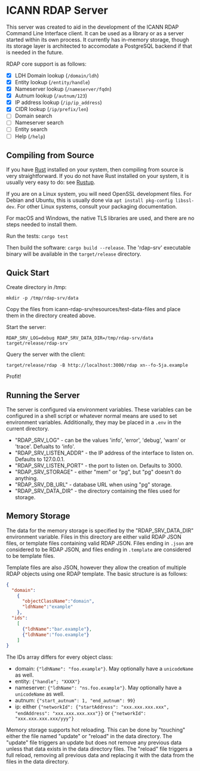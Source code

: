ICANN RDAP Server
=================

This server was created to aid in the development of the ICANN RDAP Command Line Interface client.
It can be used as a library or as a server started within its own process. It currently has in-memory
storage, though its storage layer is architected to accomodate a PostgreSQL backend if that is needed
in the future.

RDAP core support is as follows:

- [X] LDH Domain lookup (`/domain/ldh`)
- [X] Entity lookup (`/entity/handle`)
- [X] Nameserver lookup (`/nameserver/fqdn`)
- [X] Autnum lookup (`/autnum/123`)
- [X] IP address lookup (`/ip/ip_address`)
- [X] CIDR lookup (`/ip/prefix/len`)
- [ ] Domain search
- [ ] Nameserver search
- [ ] Entity search
- [ ] Help (`/help`)

## Compiling from Source

If you have [Rust](https://www.rust-lang.org/) installed on your system, then compiling from source is
very straightforward. If you do not have Rust installed on your system, it is usually very easy to do:
see [Rustup](https://rustup.rs/).

If you are on a Linux system, you will need OpenSSL development files. For Debian and Ubuntu, this is
usually done via `apt install pkg-config libssl-dev`. For other Linux systems, consult your packaging
documentation.

For macOS and Windows, the native TLS libraries are used, and there are no steps needed to install them.

Run the tests: `cargo test`

Then build the software: `cargo build --release`. The 'rdap-srv' executable binary will be available 
in the `target/release` directory.

## Quick Start

Create directory in /tmp:

    mkdir -p /tmp/rdap-srv/data

Copy the files from icann-rdap-srv/resources/test-data-files and place them in the directory
created above.

Start the server:

    RDAP_SRV_LOG=debug RDAP_SRV_DATA_DIR=/tmp/rdap-srv/data target/release/rdap-srv

Query the server with the client:

    target/release/rdap -B http://localhost:3000/rdap xn--fo-5ja.example

Profit!

## Running the Server

The server is configured via environment variables. These variables can be configured in a shell
script or whatever normal means are used to set environment variables. Additionally, they may be
placed in a `.env` in the current directory.

* "RDAP_SRV_LOG" - can be the values 'info', 'error', 'debug', 'warn' or 'trace'. Defualts to 'info'.
* "RDAP_SRV_LISTEN_ADDR" - the IP address of the interface to listen on. Defaults to 127.0.0.1.
* "RDAP_SRV_LISTEN_PORT" - the port to listen on. Defaults to 3000.
* "RDAP_SRV_STORAGE" - either "mem" or "pg", but "pg" doesn't do anything.
* "RDAP_SRV_DB_URL" - database URL when using "pg" storage.
* "RDAP_SRV_DATA_DIR" - the directory containing the files used for storage.

## Memory Storage

The data for the memory storage is specified by the "RDAP_SRV_DATA_DIR" environment variable.
Files in this directory are either valid RDAP JSON files, or template files containing valid
RDAP JSON. Files ending in `.json` are considered to be RDAP JSON, and files ending in `.template`
are considered to be template files.

Template files are also JSON, however they allow the creation of multiple RDAP objects using
one RDAP template. The basic structure is as follows:

```json
{
  "domain":
    {
      "objectClassName":"domain",
      "ldhName":"example"
    },
  "ids":
    [
      {"ldhName":"bar.example"},
      {"ldhName":"foo.example"}
    ]
}
```

The IDs array differs for every object class:

* domain: `{"ldhName": "foo.example"}`. May optionally have a `unicodeName` as well.
* entity: `{"handle"; "XXXX"}`
* nameserver: `{"ldhName": "ns.foo.example"}`. May optionally have a `unicodeName` as well.
* autnum: `{"start_autnum": 1, "end_autnum": 99}`
* ip: either `{"networkId": {"startAddress": "xxx.xxx.xxx.xxx", "endAddress": "xxx.xxx.xxx.xxx"}}` or `{"networkId": "xxx.xxx.xxx.xxx/yyy"}`

Memory storage supports hot reloading. This can be done by "touching" either the file
named "update" or "reload" in the data directory. The "update" file triggers an update
but does not remove any previous data unless that data exists in the data directory files.
The "reload" file triggers a full reload, removing all previous data and replacing it with
the data from the files in the data directory.

